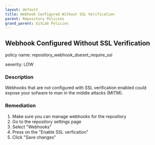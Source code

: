 ```yaml
---
layout: default
title: Webhook Configured Without SSL Verification
parent: Repository Policies
grand_parent: GitLab Policies
---
```



## Webhook Configured Without SSL Verification
policy name: repository_webhook_doesnt_require_ssl

severity: LOW

### Description
Webhooks that are not configured with SSL verification enabled could expose your sofware to man in the middle attacks (MITM).


### Remediation
1. Make sure you can manage webhooks for the repository
2. Go to the repository settings page
3. Select "Webhooks"
4. Press on the "Enable SSL verfication"
5. Click "Save changes"



